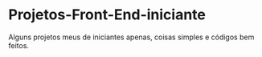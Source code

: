 # Projetos-Front-End-iniciante
Alguns projetos meus de iniciantes apenas, coisas simples e códigos bem feitos.
